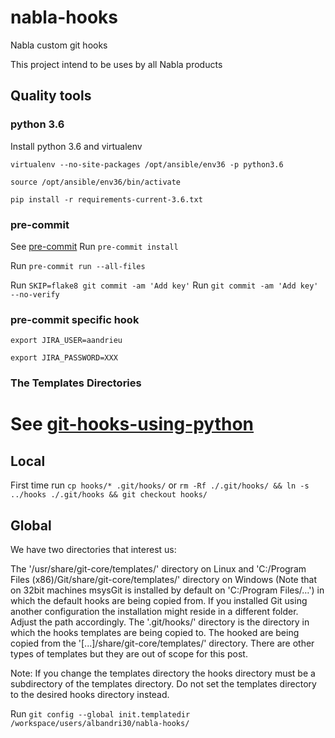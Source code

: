 # nabla-hooks

Nabla custom git hooks

This project intend to be uses by all Nabla products

## Quality tools

### python 3.6

Install python 3.6 and virtualenv

`virtualenv --no-site-packages /opt/ansible/env36 -p python3.6`

`source /opt/ansible/env36/bin/activate`

`pip install -r requirements-current-3.6.txt`

### pre-commit

See [pre-commit](http://pre-commit.com/)
Run `pre-commit install`

Run `pre-commit run --all-files`

Run `SKIP=flake8 git commit -am 'Add key'`
Run `git commit -am 'Add key' --no-verify`

### pre-commit specific hook

`export JIRA_USER=aandrieu`

`export JIRA_PASSWORD=XXX`

### The Templates Directories

# See [git-hooks-using-python](http://omerkatz.com/blog/2013/5/23/git-hooks-part-2-implementing-git-hooks-using-python)

## Local

First time run `cp hooks/* .git/hooks/` or `rm -Rf ./.git/hooks/ && ln -s ../hooks ./.git/hooks && git checkout hooks/`

## Global

We have two directories that interest us:

The '/usr/share/git-core/templates/' directory on Linux and 'C:/Program Files (x86)/Git/share/git-core/templates/' directory on Windows (Note that on 32bit machines msysGit is installed by default on 'C:/Program Files/…') in which the default hooks are being copied from. If you installed Git using another configuration the installation might reside in a different folder. Adjust the path accordingly.
The '.git/hooks/' directory is the directory in which the hooks templates are being copied to.
The hooked are being copied from the '[...]/share/git-core/templates/'  directory.  There are other types of templates but they are out of scope for this post.

Note:  If you change the templates directory the hooks directory  must be a subdirectory of the templates directory. Do not set the templates directory to the desired hooks directory instead.

Run `git config --global init.templatedir /workspace/users/albandri30/nabla-hooks/`
